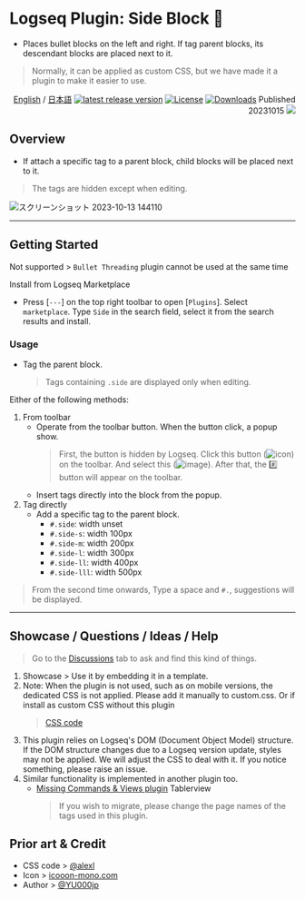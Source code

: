 # Logseq Plugin: Side Block 🥦

- Places bullet blocks on the left and right. If tag parent blocks, its descendant blocks are placed next to it.
> Normally, it can be applied as custom CSS, but we have made it a plugin to make it easier to use.

<div align="right">
 
[English](https://github.com/YU000jp/logseq-plugin-side-block) / [日本語](https://github.com/YU000jp/logseq-plugin-side-block/blob/main/readme.ja.md) [![latest release version](https://img.shields.io/github/v/release/YU000jp/logseq-plugin-side-block)](https://github.com/YU000jp/logseq-plugin-side-block/releases) [![License](https://img.shields.io/github/license/YU000jp/logseq-plugin-side-block?color=blue)](https://github.com/YU000jp/logseq-plugin-side-block/LICENSE) [![Downloads](https://img.shields.io/github/downloads/YU000jp/logseq-plugin-side-block/total.svg)](https://github.com/YU000jp/logseq-plugin-side-block/releases)
 Published 20231015 <a href="https://www.buymeacoffee.com/yu000japan"><img src="https://img.buymeacoffee.com/button-api/?text=Buy me a pizza&emoji=🍕&slug=yu000japan&button_colour=FFDD00&font_colour=000000&font_family=Poppins&outline_colour=000000&coffee_colour=ffffff" /></a>
 </div>

## Overview

- If attach a specific tag to a parent block, child blocks will be placed next to it.
> The tags are hidden except when editing.

![スクリーンショット 2023-10-13 144110](https://github.com/YU000jp/logseq-plugin-side-block/assets/111847207/c85ebc5e-9442-42c0-bac5-1616203483ca)

---

## Getting Started

Not supported > `Bullet Threading` plugin cannot be used at the same time

Install from Logseq Marketplace
  - Press [`---`] on the top right toolbar to open [`Plugins`]. Select `marketplace`. Type `Side` in the search field, select it from the search results and install.

### Usage

- Tag the parent block.
  > Tags containing `.side` are displayed only when editing.

Either of the following methods:

1. From toolbar
   - Operate from the toolbar button. When the button click, a popup show.
     > First, the button is hidden by Logseq. Click this button (![icon](https://github.com/YU000jp/logseq-plugin-bullet-point-custom-icon/assets/111847207/136f9d0f-9dcf-4942-9821-c9f692fcfc2f)) on the toolbar. And select this (![image](https://github.com/YU000jp/logseq-plugin-side-block/assets/111847207/726d00da-f665-4eb1-ac15-77e10a24dcae)). After that, the #️⃣ button will appear on the toolbar.
   - Insert tags directly into the block from the popup.
1. Tag directly
   - Add a specific tag to the parent block.
     - `#.side`: width unset
     - `#.side-s`: width 100px
     - `#.side-m`: width 200px
     - `#.side-l`: width 300px
     - `#.side-ll`: width 400px
     - `#.side-lll`: width 500px
  > From the second time onwards, Type a space and `#.`, suggestions will be displayed.

---

## Showcase / Questions / Ideas / Help

> Go to the [Discussions](https://github.com/YU000jp/logseq-plugin-side-block/discussions) tab to ask and find this kind of things.

1. Showcase > Use it by embedding it in a template.
1. Note: When the plugin is not used, such as on mobile versions, the dedicated CSS is not applied. Please add it manually to custom.css. Or if install as custom CSS without this plugin
    > [CSS code](https://github.com/YU000jp/logseq-plugin-side-block/blob/main/src/style.css)
1. This plugin relies on Logseq's DOM (Document Object Model) structure. If the DOM structure changes due to a Logseq version update, styles may not be applied. We will adjust the CSS to deal with it. If you notice something, please raise an issue.
1. Similar functionality is implemented in another plugin too.
   - [Missing Commands & Views plugin](https://github.com/stdword/logseq13-missing-commands?tab=readme-ov-file#7-views) Tablerview
     > If you wish to migrate, please change the page names of the tags used in this plugin.

## Prior art & Credit

- CSS code > [@alexl](https://codeberg.org/alexl/for-logseq)
- Icon > [icooon-mono.com](https://icooon-mono.com/00372-%e3%83%96%e3%83%ad%e3%83%83%e3%82%b3%e3%83%aa%e3%83%bc/)
- Author > [@YU000jp](https://github.com/YU000jp)
